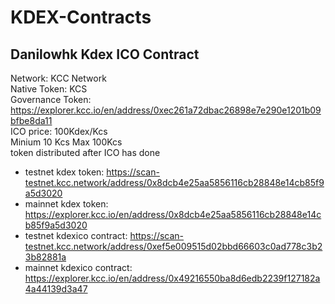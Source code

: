 # KDEX-Contracts

## Danilowhk Kdex ICO Contract
Network: KCC Network  
Native Token: KCS  
Governance Token: https://explorer.kcc.io/en/address/0xec261a72dbac26898e7e290e1201b09bfbe8da11  
ICO price: 100Kdex/Kcs  
Minium 10 Kcs Max 100Kcs  
token distributed after ICO has done  
- testnet kdex token: https://scan-testnet.kcc.network/address/0x8dcb4e25aa5856116cb28848e14cb85f9a5d3020
- mainnet kdex token: https://explorer.kcc.io/en/address/0x8dcb4e25aa5856116cb28848e14cb85f9a5d3020
- testnet kdexico contract: https://scan-testnet.kcc.network/address/0xef5e009515d02bbd66603c0ad778c3b23b82881a
- mainnet kdexico contract: https://explorer.kcc.io/en/address/0x49216550ba8d6edb2239f127182a4a44139d3a47
